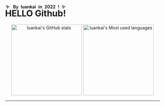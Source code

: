 # <ruby>HELLO Github!<rp>(</rp><rt>✨ By luankai in 2022 ! ✨</rt><rp>)</rp></ruby>
<p align="center">
  <img style="height: 24vmin;" alt="luankai's GitHub stats" src="https://github-readme-stats.vercel.app/api?username=luankaip&locale=cn&title_color=ddb978&text_color=ff75ab&icon_color=93cefc&border_color=282c34&bg_color=15,575e66,373b40,373b40,282a36,282a36&border_radius=30&custom_title=所有统计数据 - 来自 Luankai 的 Github&show_icons=true&count_private=true&line_height=30" />
  <img style="height: 24vmin;" alt="luankai's Most used languages" src="https://github-readme-stats.vercel.app/api/top-langs/?username=luankaip&locale=cn&title_color=ddb978&text_color=93cefc&border_color=282c34&bg_color=15,575e66,373b40,373b40,282a36,282a36&border_radius=22&custom_title=最常用语言 - 来自 Luankai 的 Github&layout=compact&langs_count=10" />
</p>
<hr />
